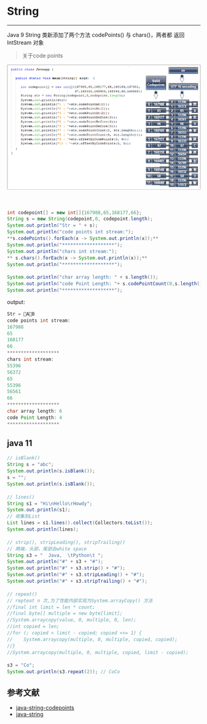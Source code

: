 # String
___
Java 9 String 类新添加了两个方法 codePoints() 与 chars()，两者都
返回IntStream 对象

> 关于code points
<div align="center"> <img src="pics/codepoints.png"/> </div><br>

```java

int codepoint[] = new int[]{167988,65,168177,66};
String s = new String(codepoint,0, codepoint.length);
System.out.println("Str = " + s);
System.out.println("code points int stream:");
**s.codePoints().forEach(x -> System.out.println(x));**
System.out.println("*******************");
System.out.println("chars int stream:");
** s.chars().forEach(x -> System.out.println(x));**
System.out.println("*******************");

System.out.println("char array length: " + s.length());
System.out.println("code Point Length: "+ s.codePointCount(0,s.length()));
System.out.println("*******************");
```
output:
```java
Str = 𩀴A𩃱B
code points int stream:
167988
65
168177
66
*******************
chars int stream:
55396
56372
65
55396
56561
66
*******************
char array length: 6
code Point Length: 4
*******************
```
## java 11
```java
// isBlank()
String s = "abc";
System.out.println(s.isBlank());
s = "";
System.out.println(s.isBlank());

// lines()
String s1 = "Hi\nHello\rHowdy";
System.out.println(s1);
// 收集到List 
List lines = s1.lines().collect(Collectors.toList());
System.out.println(lines);

// strip(), stripLeading(), stripTrailing()
// 两端，头部，尾部去white space 
String s3 = "  Java,  \tPython\t ";
System.out.println("#" + s3 + "#");
System.out.println("#" + s3.strip() + "#");
System.out.println("#" + s3.stripLeading() + "#");
System.out.println("#" + s3.stripTrailing() + "#");

// repeat()
// repteat n 次,为了性能内部实现为System.arrayCopy() 方法
//final int limit = len * count;
//final byte[] multiple = new byte[limit];
//System.arraycopy(value, 0, multiple, 0, len);
//int copied = len;
//for (; copied < limit - copied; copied <<= 1) {
//    System.arraycopy(multiple, 0, multiple, copied, copied);
//}
//System.arraycopy(multiple, 0, multiple, copied, limit - copied);

s3 = "Co";
System.out.println(s3.repeat(2)); // CoCo
```

## 参考文献
- [java-string-codepoints](https://hajsoftutorial.com/java-string-codepoints/)
- [java-string](https://www.journaldev.com/16928/java-string)




























